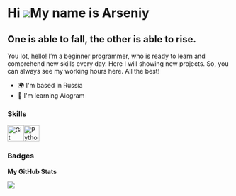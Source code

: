 Hi ![](https://user-images.githubusercontent.com/18350557/176309783-0785949b-9127-417c-8b55-ab5a4333674e.gif)My name is Arseniy
===============================================================================================================================

One is able to fall, the other is able to rise.
-----------------------------------------------

You lot, hello! I’m a beginner programmer, who is ready to learn and comprehend new skills every day. Here I will showing new projects. So, you can always see my working hours here. All the best!

*   🌍  I'm based in Russia
*   🧠  I'm learning Aiogram

### Skills 
<p align="left">
<a href="https://git-scm.com/" target="_blank" rel="noreferrer"><img src="https://raw.githubusercontent.com/danielcranney/readme-generator/main/public/icons/skills/git-colored.svg" width="36" height="36" alt="Git" /></a><a href="https://www.python.org/" target="_blank" rel="noreferrer"><img src="https://raw.githubusercontent.com/danielcranney/readme-generator/main/public/icons/skills/python-colored.svg" width="36" height="36" alt="Python" /></a>
                    </p>
                    

                 

### Badges

<b>My GitHub Stats</b>

<a href="http://www.github.com/A0Grafsky "><img src="https://github-readme-streak-stats.herokuapp.com/?user=A0Grafsky &stroke=ffffff&background=1c1917&ring=ef4444&fire=ef4444&currStreakNum=ffffff&currStreakLabel=ef4444&sideNums=ffffff&sideLabels=ffffff&dates=ffffff&hide_border=true" /></a>